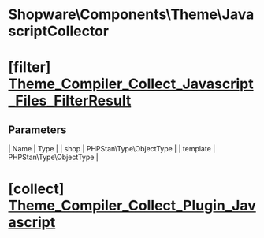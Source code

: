 # Shopware\Components\Theme\JavascriptCollector

# [filter] [Theme_Compiler_Collect_Javascript_Files_FilterResult](https://github.com/shopware/shopware/blob/5.6/engine/Shopware/Components/Theme/JavascriptCollector.php#L89)

## Parameters
| Name        | Type           |
| shop        | PHPStan\Type\ObjectType           |
| template        | PHPStan\Type\ObjectType           |
# [collect] [Theme_Compiler_Collect_Plugin_Javascript](https://github.com/shopware/shopware/blob/5.6/engine/Shopware/Components/Theme/JavascriptCollector.php#L134)

